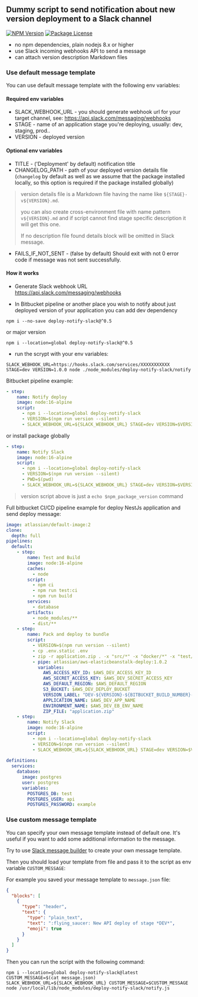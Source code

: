 ## Dummy script to send notification about new version deployment to a Slack channel

<a href="https://www.npmjs.com/package/deploy-notify-slack" target="_blank"><img src="https://img.shields.io/npm/v/deploy-notify-slack" alt="NPM Version" /></a>
<a href="https://www.npmjs.com/package/deploy-notify-slack" target="_blank"><img src="https://img.shields.io/npm/l/deploy-notify-slack" alt="Package License" /></a>

- no npm dependencies, plain nodejs 8.x or higher
- use Slack incoming webhooks API to send a message
- can attach version description Markdown files

### Use default message template
You can use default message template with the following env variables:

#### Required env variables

- SLACK_WEBHOOK_URL - you should generate webhook url for your target channel, see: https://api.slack.com/messaging/webhooks
- STAGE - name of an application stage you're deploying, usually: dev, staging, prod..
- VERSION - deployed version

#### Optional env variables

- TITLE - ('Deployment' by default) notification title
- CHANGELOG_PATH - path of your deployed version details file (`changelog` by default as well as we assume that the package installed locally, so this option is required if the package installed globally)

> version details file is a Markdown file having the name like `${STAGE}-v${VERSION}.md`. 
> 
> you can also create cross-environment file with name pattern `v${VERSION}.md` and if script cannot find stage specific description it will get this one.
> 
> If no description file found details block will be omitted in Slack message.

- FAILS_IF_NOT_SENT - (false by default)  Should exit with not 0 error code if message was not sent successfully.

#### How it works

- Generate Slack webhook URL https://api.slack.com/messaging/webhooks

- In Bitbucket pipeline or another place you wish to notify about just deployed version of your application you can add dev dependency
```shell
npm i --no-save deploy-notify-slack@^0.5
```
or major version
```shell
npm i --location=global deploy-notify-slack@^0.5
```

- run the scrypt with your env variables:
```shell
SLACK_WEBHOOK_URL=https://hooks.slack.com/services/XXXXXXXXXXX STAGE=dev VERSION=1.0.0 node ./node_modules/deploy-notify-slack/notify
```

Bitbucket pipeline example:
```yaml
- step:
    name: Notify deploy
    image: node:16-alpine
    script:
      - npm i --location=global deploy-notify-slack
      - VERSION=$(npm run version --silent)
      - SLACK_WEBHOOK_URL=${SLACK_WEBHOOK_URL} STAGE=dev VERSION=$VERSION node ./node_modules/deploy-notify-slack/notify
```

or install package globally

```yaml
- step:
    name: Notify Slack
    image: node:16-alpine
    script:
      - npm i --location=global deploy-notify-slack
      - VERSION=$(npm run version --silent)
      - PWD=$(pwd)
      - SLACK_WEBHOOK_URL=${SLACK_WEBHOOK_URL} STAGE=dev VERSION=$VERSION CHANGELOG_PATH=$PWD/changelog node /usr/local/lib/node_modules/deploy-notify-slack/notify.js
```
> version script above is just a `echo $npm_package_version` command


Full bitbucket CI/CD pipeline example for deploy NestJs application and send deploy message:
```yaml
image: atlassian/default-image:2
clone:
  depth: full
pipelines:
  default:
    - step:
        name: Test and Build
        image: node:16-alpine
        caches:
          - node
        script:
          - npm ci
          - npm run test:ci
          - npm run build
        services:
          - database
        artifacts:
          - node_modules/**
          - dist/**
    - step:
        name: Pack and deploy to bundle
        script:
          - VERSION=$(npm run version --silent)
          - cp .env.static .env
          - zip -r application.zip . -x "src/*" -x "docker/*" -x "test/*" -x "cloudformation/*"
          - pipe: atlassian/aws-elasticbeanstalk-deploy:1.0.2
            variables:
              AWS_ACCESS_KEY_ID: $AWS_DEV_ACCESS_KEY_ID
              AWS_SECRET_ACCESS_KEY: $AWS_DEV_SECRET_ACCESS_KEY
              AWS_DEFAULT_REGION: $AWS_DEFAULT_REGION
              S3_BUCKET: $AWS_DEV_DEPLOY_BUCKET
              VERSION_LABEL: "DEV-${VERSION}-${BITBUCKET_BUILD_NUMBER}-${BITBUCKET_COMMIT:0:8}"
              APPLICATION_NAME: $AWS_DEV_APP_NAME
              ENVIRONMENT_NAME: $AWS_DEV_EB_ENV_NAME
              ZIP_FILE: "application.zip"
    - step:
        name: Notify Slack
        image: node:16-alpine
        script:
          - npm i --location=global deploy-notify-slack
          - VERSION=$(npm run version --silent)
          - SLACK_WEBHOOK_URL=${SLACK_WEBHOOK_URL} STAGE=dev VERSION=$VERSION node /usr/local/lib/node_modules/deploy-notify-slack/notify.js
  
definitions:
  services:
    database:
      image: postgres
      user: postgres
      variables:
        POSTGRES_DB: test
        POSTGRES_USER: api
        POSTGRES_PASSWORD: example 
```

### Use custom message template

You can specify your own message template instead of default one.
It's useful if you want to add some additional information to the message.

Try to use [Slack message builder](https://api.slack.com/tools/block-kit-builder) to create your own message template.

Then you should load your template from file and pass it to the script as env variable `CUSTOM_MESSAGE`:

For example you saved your message template to `message.json` file:
```json
{
  "blocks": [
    {
      "type": "header",
      "text": {
        "type": "plain_text",
        "text": ":flying_saucer: New API deploy of stage *DEV*",
        "emoji": true
      }
    }
  ]
}
```

Then you can run the script with the following command:
```shell
npm i --location=global deploy-notify-slack@latest
CUSTOM_MESSAGE=$(cat message.json)
SLACK_WEBHOOK_URL=${SLACK_WEBHOOK_URL} CUSTOM_MESSAGE=$CUSTOM_MESSAGE node /usr/local/lib/node_modules/deploy-notify-slack/notify.js
```